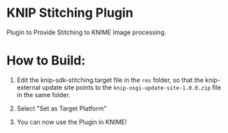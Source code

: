# KNIP Stitching Plugin
Plugin to Provide Stitching to KNIME Image processing.

# How to Build:
1. Edit the knip-sdk-stitching.target file in the ``res`` folder, 
so that the knip-external update site points to the ``knip-osgi-update-site-1.0.0.zip`` file in the same
folder. 

2. Select "Set as Target Platform"
3. You can now use the Plugin in KNIME!